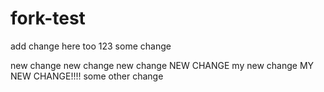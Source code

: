 # fork-test
add change here too 123
some change


new change
new change
new change
NEW CHANGE
my new change
MY NEW CHANGE!!!!
some other change
